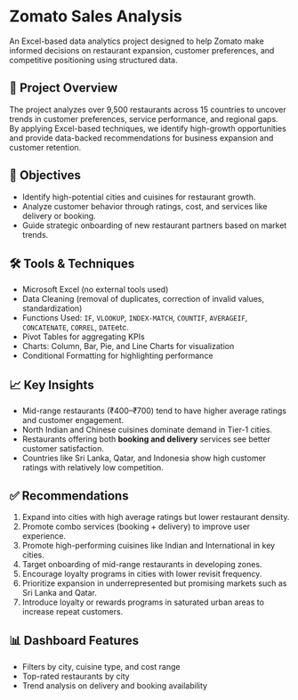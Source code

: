 # Zomato Sales Analysis

An Excel-based data analytics project designed to help Zomato make informed decisions on restaurant expansion, customer preferences, and competitive positioning using structured data.


## 📌 Project Overview

The project analyzes over 9,500 restaurants across 15 countries to uncover trends in customer preferences, service performance, and regional gaps. By applying Excel-based techniques, we identify high-growth opportunities and provide data-backed recommendations for business expansion and customer retention.

## 🧩 Objectives

- Identify high-potential cities and cuisines for restaurant growth.
- Analyze customer behavior through ratings, cost, and services like delivery or booking.
- Guide strategic onboarding of new restaurant partners based on market trends.

## 🛠️ Tools & Techniques

- Microsoft Excel (no external tools used)
- Data Cleaning (removal of duplicates, correction of invalid values, standardization)
- Functions Used: `IF`, `VLOOKUP`, `INDEX-MATCH`, `COUNTIF`, `AVERAGEIF`, `CONCATENATE`, `CORREL`, `DATE`etc.
- Pivot Tables for aggregating KPIs
- Charts: Column, Bar, Pie, and Line Charts for visualization
- Conditional Formatting for highlighting performance

## 📈 Key Insights

- Mid-range restaurants (₹400–₹700) tend to have higher average ratings and customer engagement.
- North Indian and Chinese cuisines dominate demand in Tier-1 cities.
- Restaurants offering both **booking and delivery** services see better customer satisfaction.
- Countries like Sri Lanka, Qatar, and Indonesia show high customer ratings with relatively low competition.

## ✅ Recommendations

1. Expand into cities with high average ratings but lower restaurant density.
2. Promote combo services (booking + delivery) to improve user experience.
3. Promote high-performing cuisines like Indian and International in key cities.
4. Target onboarding of mid-range restaurants in developing zones.
5. Encourage loyalty programs in cities with lower revisit frequency.
6. Prioritize expansion in underrepresented but promising markets such as Sri Lanka and Qatar.
7. Introduce loyalty or rewards programs in saturated urban areas to increase repeat customers.

## 📊 Dashboard Features

- Filters by city, cuisine type, and cost range
- Top-rated restaurants by city
- Trend analysis on delivery and booking availability




